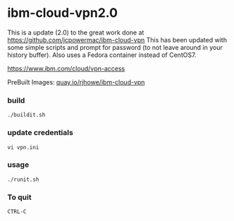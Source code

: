 # ibm-cloud-vpn2.0

This is a update (2.0) to the great work done at https://github.com/jcpowermac/ibm-cloud-vpn
This has been updated with some simple scripts and prompt for password (to not leave around in your history buffer). Also uses a Fedora container instead of CentOS7.

https://www.ibm.com/cloud/vpn-access

PreBuilt Images: [quay.io/rjhowe/ibm-cloud-vpn](quay.io/rjhowe/ibm-cloud-vpn)

### build

```
./buildit.sh
```

### update credentials 

```
vi vpn.ini
```

### usage

```
./runit.sh 
```

### To quit
```
CTRL-C
```
